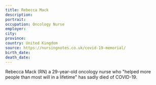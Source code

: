 ```yaml
---
title: Rebecca Mack
description: 
portrait: 
occupation: Oncology Nurse
employer: 
city: 
province: 
country: United Kingdom
source: https://nursingnotes.co.uk/covid-19-memorial/
birth_date: 
death_date: 
---
```


Rebecca Mack (RN) a 29-year-old oncology nurse who "helped more people than most will in a lifetime" has sadly died of COVID-19.